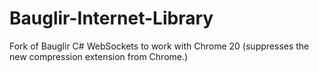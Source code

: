 Bauglir-Internet-Library
========================

Fork of Bauglir C# WebSockets to work with Chrome 20 (suppresses the new compression extension from Chrome.)
